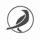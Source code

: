 [![blackbird-logo](https://raw.githubusercontent.com/blackbird-cloud/terraform-module-template/main/.config/logo_simple.png)](https://blackbird.cloud)
